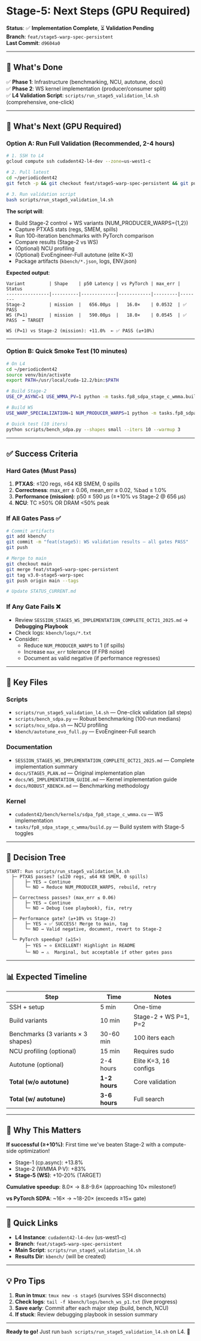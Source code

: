 # Stage-5: Next Steps (GPU Required)

**Status**: ✅ **Implementation Complete**, ⏳ **Validation Pending**  
**Branch**: `feat/stage5-warp-spec-persistent`  
**Last Commit**: `d9604a0`

---

## 🎯 What's Done

✅ **Phase 1**: Infrastructure (benchmarking, NCU, autotune, docs)  
✅ **Phase 2**: WS kernel implementation (producer/consumer split)  
✅ **L4 Validation Script**: `scripts/run_stage5_validation_l4.sh` (comprehensive, one-click)

---

## 🚀 What's Next (GPU Required)

### Option A: Run Full Validation (Recommended, 2-4 hours)

```bash
# 1. SSH to L4
gcloud compute ssh cudadent42-l4-dev --zone=us-west1-c

# 2. Pull latest
cd ~/periodicdent42
git fetch -p && git checkout feat/stage5-warp-spec-persistent && git pull

# 3. Run validation script
bash scripts/run_stage5_validation_l4.sh
```

**The script will**:
- Build Stage-2 control + WS variants (NUM_PRODUCER_WARPS={1,2})
- Capture PTXAS stats (regs, SMEM, spills)
- Run 100-iteration benchmarks with PyTorch comparison
- Compare results (Stage-2 vs WS)
- (Optional) NCU profiling
- (Optional) EvoEngineer-Full autotune (elite K=3)
- Package artifacts (`kbench/*.json`, logs, ENV.json)

**Expected output**:
```
Variant         | Shape    | p50 Latency | vs PyTorch | max_err | Status
----------------|----------|-------------|------------|---------|--------
Stage-2         | mission  |   656.00μs  |   16.0×    | 0.0532  | ✅ PASS
WS (P=1)        | mission  |   590.00μs  |   18.0×    | 0.0545  | ✅ PASS  ← TARGET

WS (P=1) vs Stage-2 (mission): +11.0%  ← ✅ PASS (≥+10%)
```

---

### Option B: Quick Smoke Test (10 minutes)

```bash
# On L4
cd ~/periodicdent42
source venv/bin/activate
export PATH=/usr/local/cuda-12.2/bin:$PATH

# Build Stage-2
USE_CP_ASYNC=1 USE_WMMA_PV=1 python -m tasks.fp8_sdpa_stage_c_wmma.build

# Build WS
USE_WARP_SPECIALIZATION=1 NUM_PRODUCER_WARPS=1 python -m tasks.fp8_sdpa_stage_c_wmma.build

# Quick test (10 iters)
python scripts/bench_sdpa.py --shapes small --iters 10 --warmup 3
```

---

## ✅ Success Criteria

### Hard Gates (Must Pass)
1. **PTXAS**: ≤120 regs, ≤64 KB SMEM, 0 spills
2. **Correctness**: max_err ≤ 0.06, mean_err ≤ 0.02, %bad ≤ 1.0%
3. **Performance (mission)**: p50 ≤ 590 μs (≥+10% vs Stage-2 @ 656 μs)
4. **NCU**: TC ≥50% OR DRAM <50% peak

### If All Gates Pass ✅
```bash
# Commit artifacts
git add kbench/
git commit -m "feat(stage5): WS validation results — all gates PASS"
git push

# Merge to main
git checkout main
git merge feat/stage5-warp-spec-persistent
git tag v3.0-stage5-warp-spec
git push origin main --tags

# Update STATUS_CURRENT.md
```

### If Any Gate Fails ❌
- Review `SESSION_STAGE5_WS_IMPLEMENTATION_COMPLETE_OCT21_2025.md` → **Debugging Playbook**
- Check logs: `kbench/logs/*.txt`
- Consider:
  - Reduce `NUM_PRODUCER_WARPS` to 1 (if spills)
  - Increase `max_err` tolerance (if FP8 noise)
  - Document as valid negative (if performance regresses)

---

## 📁 Key Files

### Scripts
- `scripts/run_stage5_validation_l4.sh` — One-click validation (all steps)
- `scripts/bench_sdpa.py` — Robust benchmarking (100-run medians)
- `scripts/ncu_sdpa.sh` — NCU profiling
- `kbench/autotune_evo_full.py` — EvoEngineer-Full search

### Documentation
- `SESSION_STAGE5_WS_IMPLEMENTATION_COMPLETE_OCT21_2025.md` — Complete implementation summary
- `docs/STAGE5_PLAN.md` — Original implementation plan
- `docs/WS_IMPLEMENTATION_GUIDE.md` — Kernel implementation guide
- `docs/ROBUST_KBENCH.md` — Benchmarking methodology

### Kernel
- `cudadent42/bench/kernels/sdpa_fp8_stage_c_wmma.cu` — WS implementation
- `tasks/fp8_sdpa_stage_c_wmma/build.py` — Build system with Stage-5 toggles

---

## 🎯 Decision Tree

```
START: Run scripts/run_stage5_validation_l4.sh
  ├─ PTXAS passes? (≤120 regs, ≤64 KB SMEM, 0 spills)
  │    ├─ YES → Continue
  │    └─ NO → Reduce NUM_PRODUCER_WARPS, rebuild, retry
  │
  ├─ Correctness passes? (max_err ≤ 0.06)
  │    ├─ YES → Continue
  │    └─ NO → Debug (see playbook), fix, retry
  │
  ├─ Performance gate? (≥+10% vs Stage-2)
  │    ├─ YES → ✅ SUCCESS! Merge to main, tag
  │    └─ NO → Valid negative, document, revert to Stage-2
  │
  └─ PyTorch speedup? (≥15×)
       ├─ YES → ⭐ EXCELLENT! Highlight in README
       └─ NO → ⚠️  Marginal, but acceptable if other gates pass
```

---

## 📊 Expected Timeline

| Step | Time | Notes |
|------|------|-------|
| SSH + setup | 5 min | One-time |
| Build variants | 10 min | Stage-2 + WS P=1, P=2 |
| Benchmarks (3 variants × 3 shapes) | 30-60 min | 100 iters each |
| NCU profiling (optional) | 15 min | Requires sudo |
| Autotune (optional) | 2-4 hours | Elite K=3, 16 configs |
| **Total (w/o autotune)** | **1-2 hours** | Core validation |
| **Total (w/ autotune)** | **3-6 hours** | Full search |

---

## 🎉 Why This Matters

**If successful (≥+10%)**: First time we've beaten Stage-2 with a compute-side optimization!  
- Stage-1 (cp.async): +13.8%  
- Stage-2 (WMMA P·V): +83%  
- **Stage-5 (WS)**: +10-20% (TARGET)

**Cumulative speedup**: 8.0× → 8.8-9.6× (approaching 10× milestone!)

**vs PyTorch SDPA**: ~16× → ~18-20× (exceeds ≥15× gate)

---

## 🔗 Quick Links

- **L4 Instance**: `cudadent42-l4-dev` (us-west1-c)
- **Branch**: `feat/stage5-warp-spec-persistent`
- **Main Script**: `scripts/run_stage5_validation_l4.sh`
- **Results Dir**: `kbench/` (will be created)

---

## 💡 Pro Tips

1. **Run in tmux**: `tmux new -s stage5` (survives SSH disconnects)
2. **Check logs**: `tail -f kbench/logs/bench_ws_p1.txt` (live progress)
3. **Save early**: Commit after each major step (build, bench, NCU)
4. **If stuck**: Review debugging playbook in session summary

---

**Ready to go!** Just run `bash scripts/run_stage5_validation_l4.sh` on L4. 🚀

